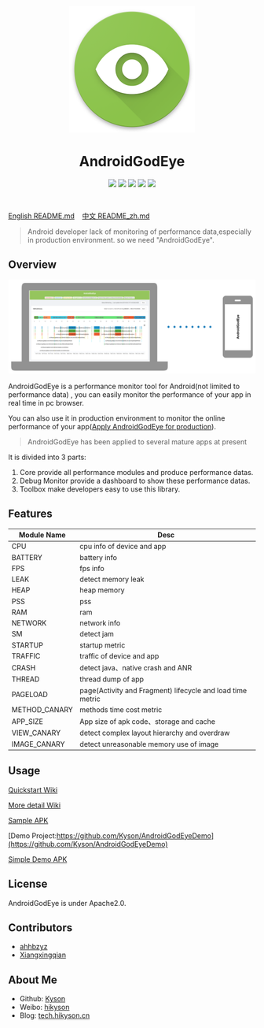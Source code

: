 <p align="center">
  <img src="ART/android_god_eye_logo.png" width="256" height="256" />
</p>

<h1 align="center">AndroidGodEye</h1>
<p align="center">
<a href="https://travis-ci.org/Kyson/AndroidGodEye" target="_blank"><img src="https://travis-ci.org/Kyson/AndroidGodEye.svg?branch=master"></img></a>
<a href="https://github.com/Kyson/AndroidGodEye/tags" target="_blank"><img src="https://img.shields.io/github/v/tag/Kyson/AndroidGodEye?label=version"></img></a>
<a href="http://androidweekly.net/issues/issue-293" target="_blank"><img src="https://img.shields.io/badge/Android%20Weekly-%23293-blue.svg"></img></a>
<a href="https://android-arsenal.com/details/1/6561" target="_blank"><img src="https://img.shields.io/badge/Android%20Arsenal-AndroidGodEye-brightgreen.svg?style=flat"></img></a>
<a href="LICENSE" target="_blank"><img src="http://img.shields.io/badge/license-Apache2.0-brightgreen.svg?style=flat"></img></a>
</p>
<br/>

<p>
<a href="README.md">English README.md</a>&nbsp;&nbsp;&nbsp;
<a href="README_zh.md">中文 README_zh.md</a>
</p>

> Android developer lack of monitoring of performance data,especially in production environment. so we need "AndroidGodEye".

## Overview

![android_godeye_connect](ART/android_god_eye_connect.jpg)

AndroidGodEye is a performance monitor tool for Android(not limited to performance data) , you can easily monitor the performance of your app in real time in pc browser.

You can also use it in production environment to monitor the online performance of your app([Apply AndroidGodEye for production](https://github.com/Kyson/AndroidGodEye/wiki/0x02b-Apply-AndroidGodEye-for-Release_en)).

> AndroidGodEye has been applied to several mature apps at present

It is divided into 3 parts:

1. Core provide all performance modules and produce performance datas.
2. Debug Monitor provide a dashboard to show these performance datas.
3. Toolbox make developers easy to use this library.

## Features

|Module Name|Desc|
|-|-|
|CPU|cpu info of device and app|
|BATTERY|battery info|
|FPS|fps info|
|LEAK|detect memory leak|
|HEAP|heap memory|
|PSS|pss|
|RAM|ram|
|NETWORK|network info|
|SM|detect jam|
|STARTUP|startup metric|
|TRAFFIC|traffic of device and app|
|CRASH|detect java、native crash and ANR|
|THREAD|thread dump of app|
|PAGELOAD|page(Activity and Fragment) lifecycle and load time metric|
|METHOD_CANARY|methods time cost metric|
|APP_SIZE|App size of apk code、storage and cache|
|VIEW_CANARY|detect complex layout hierarchy and overdraw|
|IMAGE_CANARY|detect unreasonable memory use of image|

## Usage

[Quickstart Wiki](https://github.com/Kyson/AndroidGodEye/wiki/0x00-QuickStart_en)

[More detail Wiki](https://github.com/Kyson/AndroidGodEye/wiki#english)

[Sample APK](https://github.com/Kyson/AndroidGodEye/releases)

[Demo Project:https://github.com/Kyson/AndroidGodEyeDemo](https://github.com/Kyson/AndroidGodEyeDemo)

[Simple Demo APK](https://github.com/Kyson/AndroidGodEyeDemo/releases)

## License

AndroidGodEye is under Apache2.0.

## Contributors

- [ahhbzyz](https://github.com/ahhbzyz)
- [Xiangxingqian](https://github.com/Xiangxingqian)

## About Me

- Github: [Kyson](https://github.com/Kyson)
- Weibo: [hikyson](https://weibo.com/hikyson)
- Blog: [tech.hikyson.cn](https://tech.hikyson.cn/)
